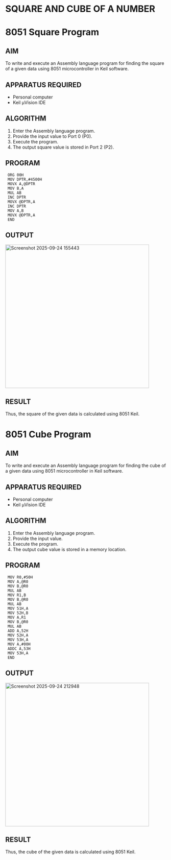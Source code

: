 # SQUARE AND CUBE OF A NUMBER
# 8051 Square  Program

## AIM
To write and execute an Assembly language program for finding the square of a given data using 8051 microcontroller in Keil software.

## APPARATUS REQUIRED
- Personal computer
- Keil μVision IDE

## ALGORITHM
1. Enter the Assembly language program.
2. Provide the input value to Port 0 (P0).
3. Execute the program.
4. The output square value is stored in Port 2 (P2).

## PROGRAM
```
 ORG 00H
 MOV DPTR,#4500H
 MOVX A,@DPTR
 MOV B,A
 MUL AB
 INC DPTR
 MOVX @DPTR,A
 INC DPTR
 MOV A,B
 MOVX @DPTR,A
 END
```

## OUTPUT
<img width="450" height="450" alt="Screenshot 2025-09-24 155443" src="https://github.com/user-attachments/assets/1a058db8-6679-4d6f-9113-9f670e3d3da4" />

## RESULT
Thus, the square of the given data is calculated using 8051 Keil.

# 8051 Cube  Program

## AIM
To write and execute an Assembly language program for finding the cube of a given data using 8051 microcontroller in Keil software.

## APPARATUS REQUIRED
- Personal computer
- Keil μVision IDE

## ALGORITHM
1. Enter the Assembly language program.
2. Provide the input value.
3. Execute the program.
4. The output cube value is stored in a memory location.

## PROGRAM
```
 MOV R0,#50H
 MOV A,@R0
 MOV B,@R0
 MUL AB
 MOV R1,B
 MOV B,@R0
 MUL AB
 MOV 51H,A
 MOV 52H,B
 MOV A,R1
 MOV B,@R0
 MUL AB
 ADD A,52H
 MOV 52H,A
 MOV 53H,A
 MOV A,#00H
 ADDC A,53H
 MOV 53H,A
 END
```

## OUTPUT
<img width="450" height="450" alt="Screenshot 2025-09-24 212948" src="https://github.com/user-attachments/assets/07ed0f4a-579c-4437-bf51-8eb4e3a99e0f" />

## RESULT
Thus, the cube of the given data is calculated using 8051 Keil.
